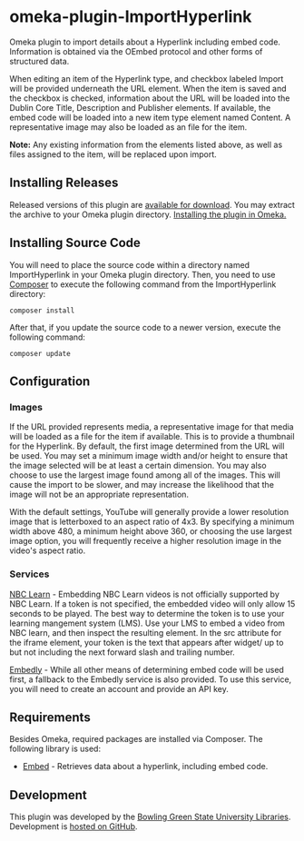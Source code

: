 # omeka-plugin-ImportHyperlink
Omeka plugin to import details about a Hyperlink including embed code. Information is obtained via the OEmbed protocol and other forms of structured data.

When editing an item of the Hyperlink type, and checkbox labeled Import will be provided underneath the URL element. When the item is saved and the checkbox is checked, information about the URL will be loaded into the Dublin Core Title, Description and Publisher elements. If available, the embed code will be loaded into a new item type element named Content. A representative image may also be loaded as an file for the item.

**Note:** Any existing information from the elements listed above, as well as files assigned to the item, will be replaced upon import.

## Installing Releases
Released versions of this plugin are [available for download](https://github.com/BGSU-LITS/omeka-plugin-ImportHyperlink/releases). You may extract the archive to your Omeka plugin directory. [Installing the plugin in Omeka.](http://omeka.org/codex/Managing_Plugins_2.0)

## Installing Source Code
You will need to place the source code within a directory named ImportHyperlink in your Omeka plugin directory. Then, you need to use [Composer](http://getcomposer.org/) to execute the following command from the ImportHyperlink directory:

`composer install`

After that, if you update the source code to a newer version, execute the following command:

`composer update`

## Configuration
### Images
If the URL provided represents media, a representative image for that media will be loaded as a file for the item if available. This is to provide a thumbnail for the Hyperlink. By default, the first image determined from the URL will be used. You may set a minimum image width and/or height to ensure that the image selected will be at least a certain dimension. You may also choose to use the largest image found among all of the images. This will cause the import to be slower, and may increase the likelihood that the image will not be an appropriate representation.

With the default settings, YouTube will generally provide a lower resolution image that is letterboxed to an aspect ratio of 4x3. By specifying a minimum width above 480, a minimum height above 360, or choosing the use largest image option, you will frequently receive a higher resolution image in the video's aspect ratio.

### Services
[NBC Learn](http://nbclearn.com) - Embedding NBC Learn videos is not officially supported by NBC Learn. If a token is not specified, the embedded video will only allow 15 seconds to be played. The best way to determine the token is to use your learning mangement system (LMS). Use your LMS to embed a video from NBC learn, and then inspect the resulting element. In the src attribute for the iframe element, your token is the text that appears after widget/ up to but not including the next forward slash and trailing number.

[Embedly](http://embed.ly) - While all other means of determining embed code will be used first, a fallback to the Embedly service is also provided. To use this service, you will need to create an account and provide an API key.

## Requirements
Besides Omeka, required packages are installed via Composer. The following library is used:

* [Embed](https://github.com/oscarotero/Embed/) - Retrieves data about a hyperlink, including embed code.

## Development
This plugin was developed by the [Bowling Green State University Libraries](http://www.bgsu.edu/library.html). Development is [hosted on GitHub](https://github.com/BGSU-LITS/omeka-plugin-ImportHyperlink).
